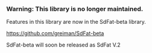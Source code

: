 ### Warning: This library is no longer maintained.

Features in this library are now in the SdFat-beta library.

https://github.com/greiman/SdFat-beta

SdFat-beta will soon be released as SdFat V.2